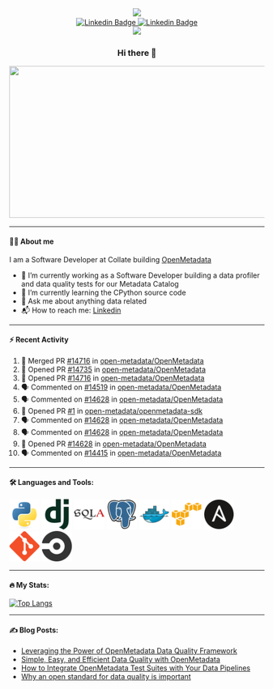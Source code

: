 <div id="header" align="center">
  <img src="https://media.giphy.com/media/5eLDrEaRGHegx2FeF2/giphy.gif" width="100"/>
</div>
<div id="badges" align="center">
  <a href="https://www.linkedin.com/in/teddycrepineau/">
    <img src="https://shields.io/badge/Linkedin-blue?logo=linkedin&logoColor=white&style=for-the-badge" alt="Linkedin Badge"/>
  </a>
  <a href="https://medium.com/@teddycrpineau">
    <img src="https://shields.io/badge/Medium-black?logo=medium&logoColor=white&style=for-the-badge" alt="Linkedin Badge"/>
  </a>
</div>
<div align="center">
  <img src="https://komarev.com/ghpvc/?username=TeddyCr&color=blue&style=flat-square" />
</div>

<h3 align="center">
Hi there 👋
</h3>
<div align="center">
  <img src="https://media.giphy.com/media/L8K62iTDkzGX6/giphy.gif" width="600" height="300"/>
</div>

---

#### :technologist: About me
I am a Software Developer at Collate building <a href="https://open-metadata.org"/>OpenMetadata</a>
- 🔭 I’m currently working as a Software Developer building a data profiler and data quality tests for our Metadata Catalog
- 🐍 I’m currently learning the CPython source code
- 💬 Ask me about anything data related
- 📬 How to reach me: [Linkedin](https://shields.io/badge/Linkedin-blue?logo=linkedin&logoColor=white&style=for-the-badge)

---

#### ⚡️ Recent Activity
<!--START_SECTION:activity-->
1. 🎉 Merged PR [#14716](https://github.com/open-metadata/OpenMetadata/pull/14716) in [open-metadata/OpenMetadata](https://github.com/open-metadata/OpenMetadata)
2. 💪 Opened PR [#14735](https://github.com/open-metadata/OpenMetadata/pull/14735) in [open-metadata/OpenMetadata](https://github.com/open-metadata/OpenMetadata)
3. 💪 Opened PR [#14716](https://github.com/open-metadata/OpenMetadata/pull/14716) in [open-metadata/OpenMetadata](https://github.com/open-metadata/OpenMetadata)
4. 🗣 Commented on [#14519](https://github.com/open-metadata/OpenMetadata/issues/14519#issuecomment-1892307969) in [open-metadata/OpenMetadata](https://github.com/open-metadata/OpenMetadata)
5. 🗣 Commented on [#14628](https://github.com/open-metadata/OpenMetadata/pull/14628#issuecomment-1882686911) in [open-metadata/OpenMetadata](https://github.com/open-metadata/OpenMetadata)
6. 💪 Opened PR [#1](https://github.com/open-metadata/openmetadata-sdk/pull/1) in [open-metadata/openmetadata-sdk](https://github.com/open-metadata/openmetadata-sdk)
7. 🗣 Commented on [#14628](https://github.com/open-metadata/OpenMetadata/pull/14628#issuecomment-1882470018) in [open-metadata/OpenMetadata](https://github.com/open-metadata/OpenMetadata)
8. 🗣 Commented on [#14628](https://github.com/open-metadata/OpenMetadata/pull/14628#issuecomment-1882462109) in [open-metadata/OpenMetadata](https://github.com/open-metadata/OpenMetadata)
9. 💪 Opened PR [#14628](https://github.com/open-metadata/OpenMetadata/pull/14628) in [open-metadata/OpenMetadata](https://github.com/open-metadata/OpenMetadata)
10. 🗣 Commented on [#14415](https://github.com/open-metadata/OpenMetadata/pull/14415#issuecomment-1871811988) in [open-metadata/OpenMetadata](https://github.com/open-metadata/OpenMetadata)
<!--END_SECTION:activity-->

---

#### :hammer_and_wrench: Languages and Tools:
<div>
   <img src="https://github.com/devicons/devicon/blob/master/icons/python/python-original.svg" width="60" height="60"/>
   <img src="https://github.com/devicons/devicon/blob/master/icons/django/django-plain.svg" width="60" height="60"/>
   <img src="https://github.com/devicons/devicon/blob/master/icons/sqlalchemy/sqlalchemy-original.svg" width="60" height="60"/>
   <img src="https://github.com/devicons/devicon/blob/master/icons/postgresql/postgresql-original.svg" width="60" height="60"/>
   <img src="https://github.com/devicons/devicon/blob/master/icons/docker/docker-original.svg" width="60" height="60"/>
   <img src="https://github.com/devicons/devicon/blob/master/icons/amazonwebservices/amazonwebservices-original.svg" width="60" height="60"/>
   <img src="https://github.com/devicons/devicon/blob/master/icons/ansible/ansible-original.svg" width="60" height="60"/>
   <img src="https://github.com/devicons/devicon/blob/master/icons/git/git-original.svg" width="60" height="60"/>
   <img src="https://github.com/devicons/devicon/blob/master/icons/circleci/circleci-plain.svg" width="60" height="60"/>
</div>

---

#### 🔥 My Stats:
[![Top Langs](https://github-readme-stats.vercel.app/api/top-langs/?username=TeddyCr&layout=compact&hide=javascript,html,css)](https://github.com/anuraghazra/github-readme-stats)

---

#### ✍️ Blog Posts:
<!-- BLOG-POST-LIST:START -->
- [Leveraging the Power of OpenMetadata Data Quality Framework](https://blog.open-metadata.org/leveraging-the-power-of-openmetadata-data-quality-framework-385ba2d8eaf?source=rss-16e0670af08f------2)
- [Simple, Easy, and Efficient Data Quality with OpenMetadata](https://blog.open-metadata.org/simple-easy-and-efficient-data-quality-with-openmetadata-1c4e7d329364?source=rss-16e0670af08f------2)
- [How to Integrate OpenMetadata Test Suites with Your Data Pipelines](https://blog.open-metadata.org/how-to-integrate-openmetadata-test-suites-with-your-data-pipelines-d83fb55fa494?source=rss-16e0670af08f------2)
- [Why an open standard for data quality is important](https://blog.open-metadata.org/why-are-we-building-a-data-quality-standard-1753fae87259?source=rss-16e0670af08f------2)
<!-- BLOG-POST-LIST:END -->
